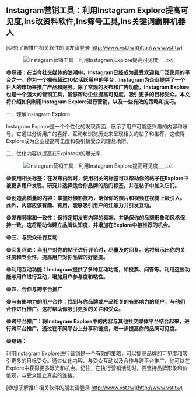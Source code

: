 ## **Instagram营销工具：利用Instagram Explore提高可见度,Ins改资料软件,Ins筛号工具,Ins关键词霸屏机器人**

[😍想了解推广相关软件的朋友请登录 http://www.vst.tw](http://www.vst.tw)

 <center><img src="https://vst.tw/MP4/tuiguang/png/3.png" alt="Instagram营销工具：利用Instagram Explore提高可见度___.txt"></center>

**😄导语：在当今社交媒体的浪潮中，Instagram已经成为最受欢迎和广泛使用的平台之一。作为一个拥有超过10亿活跃用户的平台，Instagram为企业提供了一个巨大的市场来推广产品和服务。除了常规的发布和广告功能，Instagram Explore也是一个强大的营销工具，能够帮助企业提高可见度，吸引更多的目标受众。本文将介绍如何利用Instagram Explore进行营销，以及一些有效的策略和技巧。**

一、理解Instagram Explore

Instagram Explore是一个个性化的发现页面，展示了用户可能感兴趣的内容和账号。它通过分析用户的喜好、互动和浏览历史来呈现相关的帖子和推荐。这使得Explore成为企业提高可见度和吸引新受众的理想场所。

二、优化内容以提高在Explore中的曝光率

 <center><img src="https://vst.tw/MP4/tuiguang/png/2.png" alt="Instagram营销工具：利用Instagram Explore提高可见度___.txt"></center>

**😄使用相关标签：在发布内容时，使用相关的标签可以帮助你的帖子在Explore中被更多用户发现。研究并选择适合你品牌的热门标签，并在帖子中加入它们。**

**😄创造高质量的内容：掌握好摄影技巧，确保你的照片和视频在视觉上吸引人。此外，内容应该有趣、有用，能够吸引用户的注意力并引发互动。**

**😄发布频率和一致性：保持定期发布内容的频率，并确保你的品牌形象和风格保持一致。这将帮助你建立品牌认知度，并增加在Explore中被推荐的机会。**

**😄三、与受众进行互动**

**😄回复评论：当用户对你的帖子进行评论时，尽量及时回复。这将展示出你的关注度和专业性，提高用户对你品牌的好感度。**

**😄利用互动功能：Instagram提供了多种互动功能，如投票、问答等。利用这些功能与用户进行互动，增加用户参与度和粘性。**

**😄四、合作与跨平台推广**

**😄与有影响力的用户合作：找到与你品牌或产品相关的有影响力的用户，与他们合作进行推广。这将帮助你吸引更多的关注和受众。**

**😄跨平台推广：将Instagram Explore中的内容与其他社交媒体平台结合起来，进行跨平台推广。通过在不同平台上分享和链接，进一步提高你的品牌可见度。**

**😄结语：**

利用Instagram Explore进行营销是一个有效的策略，可以提高品牌的可见度和吸引更多的目标受众。通过优化内容、与受众互动以及合作与跨平台推广，你可以在Explore中获得更多曝光和机会。记住，在执行营销活动时，要坚持品牌形象和价值观，与受众建立真实的连接。

[😍想了解推广相关软件的朋友请登录 http://www.vst.tw](http://www.vst.tw)



